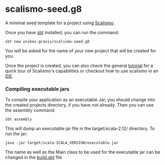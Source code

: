 # scalismo-seed.g8
A minimal seed template for a project using [Scalismo](https://github.com/unibas-gravis/scalismo).

Once you have [sbt](http://www.scala-sbt.org/release/tutorial/Setup.html) installed, you can run the command:
~~~
sbt new unibas-gravis/scalismo-seed.g8
~~~

You will be asked for the name of your new project that will be created for you.

Once the project is created, you can also check the general [tutorial](https://scalismo.org/tutorials.html) for a quick tour of Scalismo's capabilities or checkout how to use scalismo in an [IDE](https://scalismo.org/tutorials/ide.html).

### Compiling executable jars
To compile your application as an executable Jar, you should change into the created projects directory, if you have not already. Then you can use the assembly command:
~~~
sbt assembly
~~~
This will dump an executable jar file in the target/scala-2.12/ directory. To run the jar:

~~~
java -jar target/scala-SCALA_VERSION/executable.jar
~~~

The name as well as the Main class to be used for the executable jar can be changed in the [build.sbt](https://github.com/unibas-gravis/minimal-scalismo-seed/blob/master/build.sbt) file
